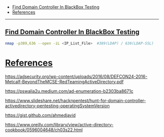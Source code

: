 - [Find Domain Controller In BlackBox Testing](#find-domain-controller-in-blackbox-testing)
- [References](#references)

-------------------------------------------

## [Find Domain Controller In BlackBox Testing](#find-domain-controller-in-blackbox-testing-1)
```sh
nmap -p389,636 --open -iL <IP_List_File>  #389(LDAP) / 636(LDAP-SSL)
```

# [References](#references-1)

https://adsecurity.org/wp-content/uploads/2016/08/DEFCON24-2016-Metcalf-BeyondTheMCSE-RedTeamingActiveDirectory.pdf

https://pswalia2u.medium.com/ad-enumeration-b2303ba8671c

https://www.slideshare.net/hacknpentest/hunt-for-domain-controller-activedirectory-pentesting-operatingSystemVersion

https://gist.github.com/ahmedjavid

https://www.oreilly.com/library/view/active-directory-cookbook/0596004648/ch03s22.html